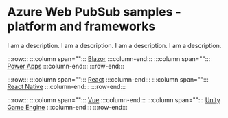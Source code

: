 # Azure Web PubSub samples - platform and frameworks

I am a description. I am a description. I am a description. I am a description.


:::row:::
   :::column span="":::
      [Blazor](https://github.com/Azure/azure-sdk-for-js/blob/main/sdk/storage/storage-blob/samples/v12/javascript/connectionStringAuth.js)
   :::column-end:::
   :::column span="":::
      [Power Apps](https://github.com/Azure/azure-sdk-for-js/blob/main/sdk/storage/storage-blob/samples/v12/javascript/connectionStringAuth.js)
   :::column-end:::
:::row-end:::

:::row:::
   :::column span="":::
      [React](https://github.com/Azure/azure-sdk-for-js/blob/main/sdk/storage/storage-blob/samples/v12/javascript/connectionStringAuth.js)
   :::column-end:::
   :::column span="":::
      [React Native](https://github.com/Azure/azure-sdk-for-js/blob/main/sdk/storage/storage-blob/samples/v12/javascript/connectionStringAuth.js)
   :::column-end:::
:::row-end:::

:::row:::
   :::column span="":::
      [Vue](https://github.com/Azure/azure-sdk-for-js/blob/main/sdk/storage/storage-blob/samples/v12/javascript/connectionStringAuth.js)
   :::column-end:::
   :::column span="":::
      [Unity Game Engine](https://github.com/Azure/azure-sdk-for-js/blob/main/sdk/storage/storage-blob/samples/v12/javascript/connectionStringAuth.js)
   :::column-end:::
:::row-end:::
